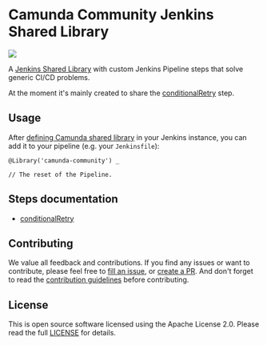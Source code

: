 # Camunda Community Jenkins Shared Library

[![](https://img.shields.io/badge/Community%20Extension-An%20open%20source%20community%20maintained%20project-FF4700)](https://github.com/camunda-community-hub/community)

A [Jenkins Shared Library](https://www.jenkins.io/doc/book/pipeline/shared-libraries/) with custom Jenkins Pipeline steps that solve generic CI/CD problems.

At the moment it's mainly created to share the [conditionalRetry](docs/conditionalRetry.md) step.

## Usage
After [defining Camunda shared library](https://www.jenkins.io/doc/book/pipeline/shared-libraries/#global-shared-libraries) in your Jenkins instance, you can add it to your pipeline (e.g. your `Jenkinsfile`):
```
@Library('camunda-community') _

// The reset of the Pipeline.
```

## Steps documentation
* [conditionalRetry](docs/conditionalRetry.md)

## Contributing
We value all feedback and contributions. If you find any issues or want to contribute,
please feel free to [fill an issue](https://github.com/camunda-community-hub/camunda-jenkins-shared-library/issues),
or [create a PR](https://github.com/camunda-community-hub/camunda-jenkins-shared-library/pulls). And don't forget to read the [contribution guidelines](CONTRIBUTING.MD)
before contributing.

## License
This is open source software licensed using the Apache License 2.0. Please read the full [LICENSE](LICENSE) for details.
